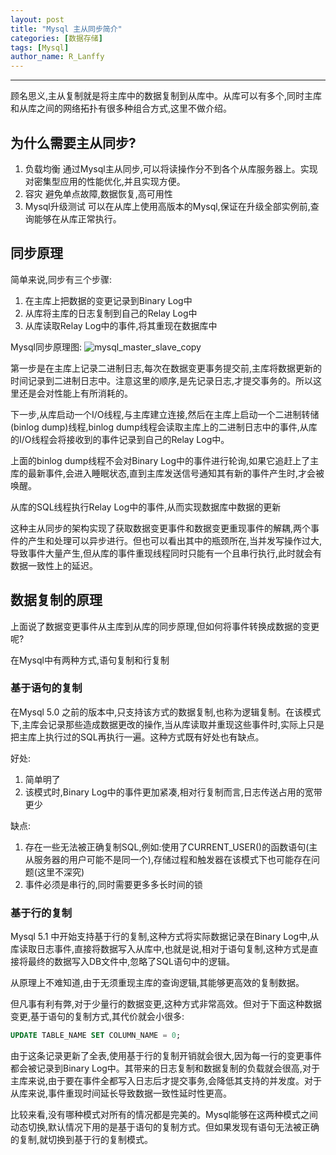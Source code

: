 ```yaml
---
layout: post
title: "Mysql 主从同步简介"
categories: [数据存储]
tags: [Mysql]
author_name: R_Lanffy
---
```

---

顾名思义,主从复制就是将主库中的数据复制到从库中。从库可以有多个,同时主库和从库之间的网络拓扑有很多种组合方式,这里不做介绍。

## 为什么需要主从同步?

1. 负载均衡
    通过Mysql主从同步,可以将读操作分不到各个从库服务器上。实现对密集型应用的性能优化,并且实现方便。
2. 容灾
    避免单点故障,数据恢复,高可用性
3. Mysql升级测试
    可以在从库上使用高版本的Mysql,保证在升级全部实例前,查询能够在从库正常执行。
    
## 同步原理

简单来说,同步有三个步骤:

1. 在主库上把数据的变更记录到Binary Log中
2. 从库将主库的日志复制到自己的Relay Log中
3. 从库读取Relay Log中的事件,将其重现在数据库中

Mysql同步原理图:
![mysql_master_slave_copy](http://maspris.xiaolifeidao.cc/github_blog_mysql_master_slave_copy.png)

第一步是在主库上记录二进制日志,每次在数据变更事务提交前,主库将数据更新的时间记录到二进制日志中。注意这里的顺序,是先记录日志,才提交事务的。所以这里还是会对性能上有所消耗的。

下一步,从库启动一个I/O线程,与主库建立连接,然后在主库上启动一个二进制转储(binlog dump)线程,binlog dump线程会读取主库上的二进制日志中的事件,从库的I/O线程会将接收到的事件记录到自己的Relay Log中。

上面的binlog dump线程不会对Binary Log中的事件进行轮询,如果它追赶上了主库的最新事件,会进入睡眠状态,直到主库发送信号通知其有新的事件产生时,才会被唤醒。

从库的SQL线程执行Relay Log中的事件,从而实现数据库中数据的更新

这种主从同步的架构实现了获取数据变更事件和数据变更重现事件的解耦,两个事件的产生和处理可以异步进行。但也可以看出其中的瓶颈所在,当并发写操作过大,导致事件大量产生,但从库的事件重现线程同时只能有一个且串行执行,此时就会有数据一致性上的延迟。

## 数据复制的原理

上面说了数据变更事件从主库到从库的同步原理,但如何将事件转换成数据的变更呢?

在Mysql中有两种方式,语句复制和行复制

### 基于语句的复制

在Mysql 5.0 之前的版本中,只支持该方式的数据复制,也称为逻辑复制。在该模式下,主库会记录那些造成数据更改的操作,当从库读取并重现这些事件时,实际上只是把主库上执行过的SQL再执行一遍。这种方式既有好处也有缺点。

好处:

1. 简单明了
2. 该模式时,Binary Log中的事件更加紧凑,相对行复制而言,日志传送占用的宽带更少

缺点:

1. 存在一些无法被正确复制SQL,例如:使用了CURRENT_USER()的函数语句(主从服务器的用户可能不是同一个),存储过程和触发器在该模式下也可能存在问题(这里不深究)
2. 事件必须是串行的,同时需要更多多长时间的锁

### 基于行的复制

Mysql 5.1 中开始支持基于行的复制,这种方式将实际数据记录在Binary Log中,从库读取日志事件,直接将数据写入从库中,也就是说,相对于语句复制,这种方式是直接将最终的数据写入DB文件中,忽略了SQL语句中的逻辑。

从原理上不难知道,由于无须重现主库的查询逻辑,其能够更高效的复制数据。

但凡事有利有弊,对于少量行的数据变更,这种方式非常高效。但对于下面这种数据变更,基于语句的复制方式,其代价就会小很多:

```sql
UPDATE TABLE_NAME SET COLUMN_NAME = 0;
```

由于这条记录更新了全表,使用基于行的复制开销就会很大,因为每一行的变更事件都会被记录到Binary Log中。其带来的日志复制和数据复制的负载就会很高,对于主库来说,由于要在事件全都写入日志后才提交事务,会降低其支持的并发度。对于从库来说,事件重现时间延长导致数据一致性延时性更高。

比较来看,没有哪种模式对所有的情况都是完美的。Mysql能够在这两种模式之间动态切换,默认情况下用的是基于语句的复制方式。但如果发现有语句无法被正确的复制,就切换到基于行的复制模式。

